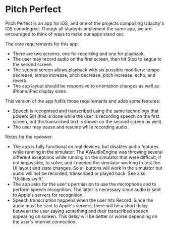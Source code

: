 # Pitch Perfect

Pitch Perfect is an app for iOS, and one of the projects composing Udacity's iOS nanodegree. Though all students implement the same app, we are encouraged to think of ways to make our apps stand out.

The core requirements for this app:
- There are two screens, one for recording and one for playback.
- The user may record audio on the first screen, then hit Stop to segue to the second screen.
- The second screen allows playback with six possible modifiers: tempo decrease, tempo increase, pitch decrease, pitch increase, echo, and reverb. 
- The app layout should be responsive to orientation changes as well as iPhone/iPad display sizes.

This version of the app fulfils those requirements and adds some features:
- Speech is recognised and transcribed using the same technology that powers Siri (this is done while the user is recording speech on the first screen, but the transcribed text is shown on the second screen as well).
- The user may pause and resume while recording audio.

Notes for the reviewer:
- The app is fully functional on real devices, but disables audio features while running in the simulator. The AVAudioEngine was throwing several different exceptions while running on the simulator that were difficult, if not impossible, to solve, and I needed the simulator working to test the UI layout and state changes. So all buttons will work in the simulator but audio will not be recorded, transcribed or played back. See also "Utilities.swift".
- The app asks for the user's permission to use the microphone and to perform speech recognition. The latter is necessary since audio is sent to Apple's servers for recognition.
- Speech transcription happens when the user hits Record. Since the audio must be sent to Apple's servers, there will be a short delay between the user saying something and their transcribed speech appearing on screen. This delay will be better or worse depending on the user's internet connection.



